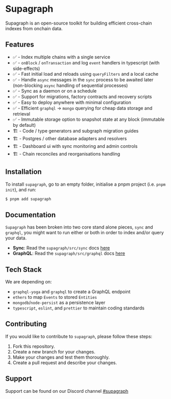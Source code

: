 # Supagraph

Supagraph is an open-source toolkit for building efficient cross-chain indexes from onchain data.

## Features

- ✅ - Index multiple chains with a single service
- ✅ - `onBlock` / `onTransaction` and log `event` handlers in typescript (with side-effects)
- ✅ - Fast initial load and reloads using `queryFilters` and a local cache
- ✅ - Handle `async` messages in the `sync` process to be awaited later (non-blocking `async` handling of sequential processes)
- ✅ - Sync as a daemon or on a schedule
- ✅ - Support for migrations, factory contracts and recovery scripts
- ✅ - Easy to deploy anywhere with minimal configuration
- ✅ - Efficient `graphql` -> `mongo` querying for cheap data storage and retrieval
- ✅ - Immutable storage option to snapshot state at any block (immutable by default)
- 🏗️ - Code / type generators and subgraph migration guides
- 🏗️ - Postgres / other database adapters and resolvers
- 🏗️ - Dashboard ui with sync monitoring and admin controls
- 🏗️ - Chain reconciles and reorganisations handling

## Installation

To install `supagraph`, go to an empty folder, initialise a pnpm project (i.e. `pnpm init`), and run:

  ```bash
  $ pnpm add supagraph
  ```

## Documentation

`Supagraph` has been broken into two core stand alone pieces, `sync` and `graphql`, you might want to run either or both in order to index and/or query your data.

- **Sync**: Read the `supagraph/src/sync` docs [here](./docs/sync/README.md)
- **GraphQL**: Read the `supagraph/src/graphql` docs [here](./docs/graphql/README.md)

## Tech Stack

We are depending on:

- `graphql-yoga` and `graphql` to create a GraphQL endpoint
- `ethers` to map `Events` to stored `Entities`
- `mongodb`/`node-persist` as a persistence layer
- `typescript`, `eslint`, and `prettier` to maintain coding standards

## Contributing

If you would like to contribute to `supagraph`, please follow these steps:

1. Fork this repository.
2. Create a new branch for your changes.
3. Make your changes and test them thoroughly.
4. Create a pull request and describe your changes.

## Support

Support can be found on our Discord channel [#supagraph](https://discord.gg/ryxy6eA6Dv)
